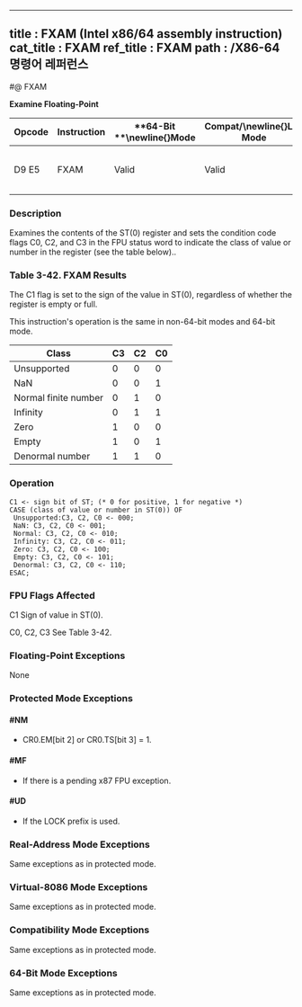 ----------------------------
title : FXAM (Intel x86/64 assembly instruction)
cat_title : FXAM
ref_title : FXAM
path : /X86-64 명령어 레퍼런스
----------------------------
#@ FXAM

**Examine Floating-Point**

|**Opcode**|**Instruction**|**64-Bit **\newline{}**Mode**|**Compat/**\newline{}**Leg Mode**|**Description**|
|----------|---------------|-----------------------------|---------------------------------|---------------|
|D9 E5|FXAM|Valid|Valid|Classify value or number in ST(0).|
### Description


Examines the contents of the ST(0) register and sets the condition code flags C0, C2, and C3 in the FPU status word to indicate the class of value or number in the register (see the table below)..

###                    Table 3-42.  FXAM Results


The C1 flag is set to the sign of the value in ST(0), regardless of whether the register is empty or full.

This instruction's operation is the same in non-64-bit modes and 64-bit mode.



|**Class**|**C3**|**C2**|**C0**|
|---------|------|------|------|
|Unsupported|0|0|0|
|NaN|0|0|1|
|Normal finite number|0|1|0|
|Infinity|0|1|1|
|Zero|1|0|0|
|Empty|1|0|1|
|Denormal number|1|1|0|

### Operation

```info-verb
C1 <- sign bit of ST; (* 0 for positive, 1 for negative *)
CASE (class of value or number in ST(0)) OF
 Unsupported:C3, C2, C0 <- 000;
 NaN: C3, C2, C0 <- 001;
 Normal: C3, C2, C0 <- 010;
 Infinity: C3, C2, C0 <- 011;
 Zero: C3, C2, C0 <- 100;
 Empty: C3, C2, C0 <- 101;
 Denormal: C3, C2, C0 <- 110;
ESAC;
```
### FPU Flags Affected


C1 Sign of value in ST(0).

C0, C2, C3 See Table 3-42.

### Floating-Point Exceptions


None


### Protected Mode Exceptions

#### #NM
* CR0.EM[bit 2] or CR0.TS[bit 3] = 1.

#### #MF
* If there is a pending x87 FPU exception.

#### #UD
* If the LOCK prefix is used.

### Real-Address Mode Exceptions



Same exceptions as in protected mode.


### Virtual-8086 Mode Exceptions



Same exceptions as in protected mode.


### Compatibility Mode Exceptions



Same exceptions as in protected mode.


### 64-Bit Mode Exceptions



Same exceptions as in protected mode.

